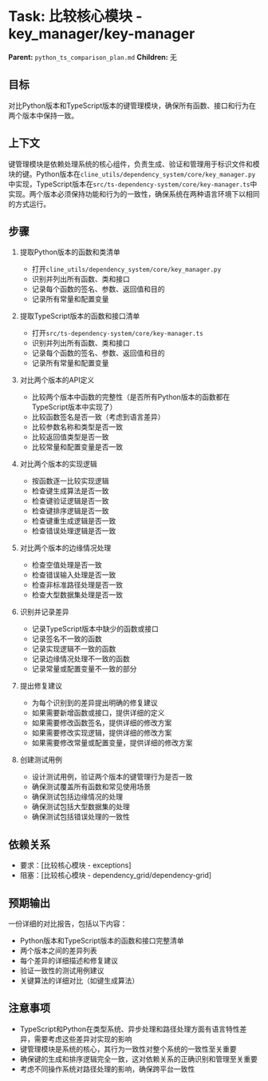 # Task: 比较核心模块 - key_manager/key-manager
   **Parent:** `python_ts_comparison_plan.md`
   **Children:** 无

## 目标
对比Python版本和TypeScript版本的键管理模块，确保所有函数、接口和行为在两个版本中保持一致。

## 上下文
键管理模块是依赖处理系统的核心组件，负责生成、验证和管理用于标识文件和模块的键。Python版本在`cline_utils/dependency_system/core/key_manager.py`中实现，TypeScript版本在`src/ts-dependency-system/core/key-manager.ts`中实现。两个版本必须保持功能和行为的一致性，确保系统在两种语言环境下以相同的方式运行。

## 步骤
1. 提取Python版本的函数和类清单
   - 打开`cline_utils/dependency_system/core/key_manager.py`
   - 识别并列出所有函数、类和接口
   - 记录每个函数的签名、参数、返回值和目的
   - 记录所有常量和配置变量

2. 提取TypeScript版本的函数和接口清单
   - 打开`src/ts-dependency-system/core/key-manager.ts`
   - 识别并列出所有函数、类和接口
   - 记录每个函数的签名、参数、返回值和目的
   - 记录所有常量和配置变量

3. 对比两个版本的API定义
   - 比较两个版本中函数的完整性（是否所有Python版本的函数都在TypeScript版本中实现了）
   - 比较函数签名是否一致（考虑到语言差异）
   - 比较参数名称和类型是否一致
   - 比较返回值类型是否一致
   - 比较常量和配置变量是否一致

4. 对比两个版本的实现逻辑
   - 按函数逐一比较实现逻辑
   - 检查键生成算法是否一致
   - 检查键验证逻辑是否一致
   - 检查键排序逻辑是否一致
   - 检查键重生成逻辑是否一致
   - 检查错误处理逻辑是否一致

5. 对比两个版本的边缘情况处理
   - 检查空值处理是否一致
   - 检查错误输入处理是否一致
   - 检查非标准路径处理是否一致
   - 检查大型数据集处理是否一致

6. 识别并记录差异
   - 记录TypeScript版本中缺少的函数或接口
   - 记录签名不一致的函数
   - 记录实现逻辑不一致的函数
   - 记录边缘情况处理不一致的函数
   - 记录常量或配置变量不一致的部分

7. 提出修复建议
   - 为每个识别到的差异提出明确的修复建议
   - 如果需要新增函数或接口，提供详细的定义
   - 如果需要修改函数签名，提供详细的修改方案
   - 如果需要修改实现逻辑，提供详细的修改方案
   - 如果需要修改常量或配置变量，提供详细的修改方案

8. 创建测试用例
   - 设计测试用例，验证两个版本的键管理行为是否一致
   - 确保测试覆盖所有函数和常见使用场景
   - 确保测试包括边缘情况的处理
   - 确保测试包括大型数据集的处理
   - 确保测试包括错误处理的一致性

## 依赖关系
- 要求：[比较核心模块 - exceptions]
- 阻塞：[比较核心模块 - dependency_grid/dependency-grid]

## 预期输出
一份详细的对比报告，包括以下内容：
- Python版本和TypeScript版本的函数和接口完整清单
- 两个版本之间的差异列表
- 每个差异的详细描述和修复建议
- 验证一致性的测试用例建议
- 关键算法的详细对比（如键生成算法）

## 注意事项
- TypeScript和Python在类型系统、异步处理和路径处理方面有语言特性差异，需要考虑这些差异对实现的影响
- 键管理模块是系统的核心，其行为一致性对整个系统的一致性至关重要
- 确保键的生成和排序逻辑完全一致，这对依赖关系的正确识别和管理至关重要
- 考虑不同操作系统对路径处理的影响，确保跨平台一致性 